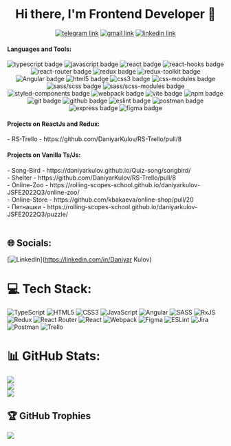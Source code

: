 <h1 align="center">
 Hi there, I'm Frontend Developer 👋
</h1>
<div id="socials" align="center">
  <a href="https://t.me/DaniyarKul"><img src="https://img.shields.io/badge/Telegram-2CA5E0?style=for-the-badge&logo=telegram&logoColor=white" alt="telegram link" /></a>
  <a href="mailto:kulovdaniyar77@gmail.com
"><img src="https://img.shields.io/badge/Gmail-D14836?style=for-the-badge&logo=gmail&logoColor=white" alt="gmail link" /></a>
  <a href="https://www.linkedin.com/in/daniyar-kulov-6b069323a/"><img src="https://img.shields.io/badge/linkedin-%230077B5.svg?style=for-the-badge&logo=linkedin&logoColor=white" alt="linkedin link" /></a>
</div>
<div id="skills">
  <div id="stack">
    <h4>Languages and Tools:</h4>
    <div id="badges" align="center">
      <img src="https://img.shields.io/badge/typescript-%23007ACC.svg?style=for-the-badge&logo=typescript&logoColor=white" alt="typescript badge" />
      <img src="https://img.shields.io/badge/javascript-%23323330.svg?style=for-the-badge&logo=javascript&logoColor=%23F7DF1E" alt="javascript badge" />
      <img src="https://img.shields.io/badge/react-%2320232a.svg?style=for-the-badge&logo=react&logoColor=%2361DAFB" alt="react badge"/>
      <img src="https://img.shields.io/badge/react_hooks-%2320232a.svg?style=for-the-badge&logo=react&logoColor=%2361DAFB" alt="react-hooks badge"/>
      <img src="https://img.shields.io/badge/React_Router-CA4245?style=for-the-badge&logo=react-router&logoColor=white" alt="react-router badge"/>
      <img src="https://img.shields.io/badge/Redux-%23593d88.svg?style=for-the-badge&logo=redux&logoColor=white" alt="redux badge"/>
      <img src="https://img.shields.io/badge/Redux_Toolkit-%23593d88.svg?style=for-the-badge&logo=redux&logoColor=white" alt="redux-toolkit badge"/>
      <img src="https://img.shields.io/badge/Angular-D14836.svg?style=for-the-badge&logo=Angular&logoColor=white" alt="Angular badge"/>
      <img src="https://img.shields.io/badge/html5-%23E34F26.svg?style=for-the-badge&logo=html5&logoColor=white" alt="html5 badge" />
      <img src="https://img.shields.io/badge/css3-%231572B6.svg?style=for-the-badge&logo=css3&logoColor=white" alt="css3 badge" />
      <img src="https://img.shields.io/badge/css_modules-%231572B6.svg?style=for-the-badge&logo=css3&logoColor=white" alt="css-modules badge" />
      <img src="https://img.shields.io/badge/SASS-hotpink.svg?style=for-the-badge&logo=SASS&logoColor=white" alt="sass/scss badge"/>
      <img src="https://img.shields.io/badge/SASS_modules-hotpink.svg?style=for-the-badge&logo=SASS&logoColor=white" alt="sass/scss-modules badge"/>
      <img src="https://img.shields.io/badge/styled--components-DB7093?style=for-the-badge&logo=styled-components&logoColor=white" alt="styled-components badge" />
      <img src="https://img.shields.io/badge/webpack-%238DD6F9.svg?style=for-the-badge&logo=webpack&logoColor=black" alt="webpack badge" />
      <img src="https://img.shields.io/badge/vite-%238DD6F9.svg?style=for-the-badge&logo=vite&logoColor=black" alt="vite badge" />
      <img src="https://img.shields.io/badge/NPM-%23000000.svg?style=for-the-badge&logo=npm&logoColor=white" alt="npm badge" />
      <img src="https://img.shields.io/badge/git-%23F05033.svg?style=for-the-badge&logo=git&logoColor=white" alt="git badge"/>
      <img src="https://img.shields.io/badge/github-%23121011.svg?style=for-the-badge&logo=github&logoColor=white" alt="github badge"/>
      <img src="https://img.shields.io/badge/ESLint-4B3263?style=for-the-badge&logo=eslint&logoColor=white" alt="eslint badge" />
      <img src="https://img.shields.io/badge/Postman-FF6C37?style=for-the-badge&logo=postman&logoColor=white" alt="postman badge"/>
      <img src="https://img.shields.io/badge/express-46C37?style=for-the-badge&logo=express&logoColor=white" alt="express badge"/>
      <img src="https://img.shields.io/badge/figma-%23F24E1E.svg?style=for-the-badge&logo=figma&logoColor=white" alt="figma badge" />
    </div>
  </div>
</div

<div id="react-projects">
  <h4>Projects on ReactJs and Redux:</h4>
  - RS-Trello - https://github.com/DaniyarKulov/RS-Trello/pull/8
</div>

<div id="vanilla-projects">
  <h4>Projects on Vanilla Ts/Js:</h4>
  - Song-Bird - https://daniyarkulov.github.io/Quiz-song/songbird/ <br>
  - Shelter - https://github.com/DaniyarKulov/RS-Trello/pull/8
  <br>
  - Online-Zoo - https://rolling-scopes-school.github.io/daniyarkulov-JSFE2022Q3/online-zoo/
  <br>
  - Online-Store - https://github.com/kbakaeva/online-shop/pull/20
  <br>
  - Пятнашки - https://rolling-scopes-school.github.io/daniyarkulov-JSFE2022Q3/puzzle/
</div>
<br>

## 🌐 Socials:
[![LinkedIn](https://img.shields.io/badge/LinkedIn-%230077B5.svg?logo=linkedin&logoColor=white)](https://linkedin.com/in/Daniyar Kulov) 

# 💻 Tech Stack:
![TypeScript](https://img.shields.io/badge/typescript-%23007ACC.svg?style=for-the-badge&logo=typescript&logoColor=white) ![HTML5](https://img.shields.io/badge/html5-%23E34F26.svg?style=for-the-badge&logo=html5&logoColor=white) ![CSS3](https://img.shields.io/badge/css3-%231572B6.svg?style=for-the-badge&logo=css3&logoColor=white) ![JavaScript](https://img.shields.io/badge/javascript-%23323330.svg?style=for-the-badge&logo=javascript&logoColor=%23F7DF1E) ![Angular](https://img.shields.io/badge/angular-%23DD0031.svg?style=for-the-badge&logo=angular&logoColor=white) ![SASS](https://img.shields.io/badge/SASS-hotpink.svg?style=for-the-badge&logo=SASS&logoColor=white) ![RxJS](https://img.shields.io/badge/rxjs-%23B7178C.svg?style=for-the-badge&logo=reactivex&logoColor=white) ![Redux](https://img.shields.io/badge/redux-%23593d88.svg?style=for-the-badge&logo=redux&logoColor=white) ![React Router](https://img.shields.io/badge/React_Router-CA4245?style=for-the-badge&logo=react-router&logoColor=white) ![React](https://img.shields.io/badge/react-%2320232a.svg?style=for-the-badge&logo=react&logoColor=%2361DAFB) ![Webpack](https://img.shields.io/badge/webpack-%238DD6F9.svg?style=for-the-badge&logo=webpack&logoColor=black) 	![Figma](https://img.shields.io/badge/figma-%23F24E1E.svg?style=for-the-badge&logo=figma&logoColor=white) ![ESLint](https://img.shields.io/badge/ESLint-4B3263?style=for-the-badge&logo=eslint&logoColor=white) ![Jira](https://img.shields.io/badge/jira-%230A0FFF.svg?style=for-the-badge&logo=jira&logoColor=white) ![Postman](https://img.shields.io/badge/Postman-FF6C37?style=for-the-badge&logo=postman&logoColor=white) ![Trello](https://img.shields.io/badge/Trello-%23026AA7.svg?style=for-the-badge&logo=Trello&logoColor=white)
# 📊 GitHub Stats:
![](https://github-readme-stats.vercel.app/api?username=DaniyarKulov&theme=dark&hide_border=false&include_all_commits=true&count_private=true)<br/>
![](https://github-readme-streak-stats.herokuapp.com/?user=DaniyarKulov&theme=dark&hide_border=false)<br/>
![](https://github-readme-stats.vercel.app/api/top-langs/?username=DaniyarKulov&theme=dark&hide_border=false&include_all_commits=true&count_private=true&layout=compact)

## 🏆 GitHub Trophies
![](https://github-profile-trophy.vercel.app/?username=DaniyarKulov&theme=radical&no-frame=false&no-bg=false&margin-w=4)

<!-- Proudly created with GPRM ( https://gprm.itsvg.in ) -->
